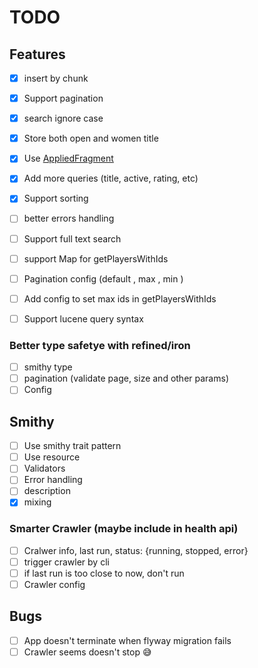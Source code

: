 # TODO

## Features

- [x] insert by chunk
- [x] Support pagination
- [x] search ignore case
- [x] Store both open and women title
- [x] Use [AppliedFragment](https://typelevel.org/skunk/reference/Fragments.html)
- [x] Add more queries (title, active, rating, etc)
- [x] Support sorting
- [ ] better errors handling
- [ ] Support full text search
- [ ] support Map for getPlayersWithIds
- [ ] Pagination config (default , max , min )
- [ ] Add config to set max ids in getPlayersWithIds
- [ ] Support lucene query syntax


### Better type safetye with refined/iron

- [ ] smithy type
- [ ] pagination (validate page, size and other params)
- [ ] Config

## Smithy

- [ ] Use smithy trait pattern
- [ ] Use resource
- [ ] Validators
- [ ] Error handling
- [ ] description
- [x] mixing

### Smarter Crawler (maybe include in health api)

- [ ] Cralwer info, last run, status: {running, stopped, error}
- [ ] trigger crawler by cli
- [ ] if last run is too close to now, don't run
- [ ] Crawler config

## Bugs

- [ ] App doesn't terminate when flyway migration fails
- [ ] Crawler seems doesn't stop :sweat_smile:
